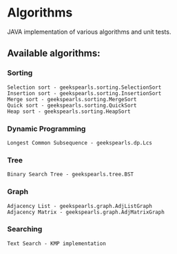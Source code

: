 # Algorithms
JAVA implementation of various algorithms and unit tests.

## Available algorithms:
### Sorting
    Selection sort - geekspearls.sorting.SelectionSort
    Insertion sort - geekspearls.sorting.InsertionSort
    Merge sort - geekspearls.sorting.MergeSort
    Quick sort - geekspearls.sorting.QuickSort
    Heap sort - geekspearls.sorting.HeapSort

### Dynamic Programming
    Longest Common Subsequence - geekspearls.dp.Lcs
    
### Tree
    Binary Search Tree - geekspearls.tree.BST

### Graph
    Adjacency List - geekspearls.graph.AdjListGraph
    Adjacency Matrix - geekspearls.graph.AdjMatrixGraph

### Searching
    Text Search - KMP implementation
    
